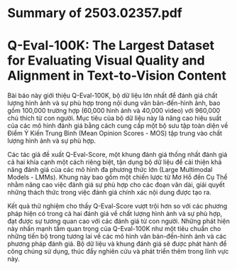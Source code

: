 # Summary of 2503.02357.pdf

# Q-Eval-100K: The Largest Dataset for Evaluating Visual Quality and Alignment in Text-to-Vision Content

Bài báo này giới thiệu Q-Eval-100K, bộ dữ liệu lớn nhất để đánh giá chất lượng hình ảnh và sự phù hợp trong nội dung văn bản-đến-hình ảnh, bao gồm 100,000 trường hợp (60,000 hình ảnh và 40,000 video) với 960,000 chú thích từ con người. Mục tiêu của bộ dữ liệu này là nâng cao hiệu suất của các mô hình đánh giá bằng cách cung cấp một bộ sưu tập toàn diện về Điểm Ý Kiến Trung Bình (Mean Opinion Scores - MOS) tập trung vào chất lượng hình ảnh và sự phù hợp.

Các tác giả đề xuất Q-Eval-Score, một khung đánh giá thống nhất đánh giá cả hai khía cạnh một cách riêng biệt, tận dụng bộ dữ liệu để cải thiện khả năng đánh giá của các mô hình đa phương thức lớn (Large Multimodal Models - LMMs). Khung này bao gồm một chiến lược từ Mơ Hồ đến Cụ Thể nhằm nâng cao việc đánh giá sự phù hợp cho các đoạn văn dài, giải quyết những thách thức trong việc đánh giá chính xác nội dung được tạo ra.

Kết quả thử nghiệm cho thấy Q-Eval-Score vượt trội hơn so với các phương pháp hiện có trong cả hai đánh giá về chất lượng hình ảnh và sự phù hợp, đạt được sự tương quan cao với các đánh giá từ con người. Những phát hiện này nhấn mạnh tầm quan trọng của Q-Eval-100K như một tiêu chuẩn cho những tiến bộ trong tương lai về các mô hình văn bản-đến-hình ảnh và các phương pháp đánh giá. Bộ dữ liệu và khung đánh giá sẽ được phát hành để công chúng sử dụng, thúc đẩy nghiên cứu và phát triển thêm trong lĩnh vực này.
